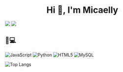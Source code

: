 
<h1 align="center">Hi 👋, I'm Micaelly </h1>


<div>  
  <a href="mailto:micaellycristine01@gmail.com" target="_blank"><img src="https://img.shields.io/badge/Gmail-D14836?style=for-the-badge&logo= gmail&logoColor=white" target="_black"></a>
  <a href="https://www.linkedin.com/in/micaelly-cristine-8a5205200/" target="_blank"><img src="https://img.shields.io/badge/LinkedIn-0077B5 ?style=for-the-badge&logo=linkedin&logoColor=white" target="_black"></a>
  </div>




## 🚀💻 
![JavaScript](https://img.shields.io/badge/-JavaScript-black?style=flat-square&logo=javascript)
![Python](https://img.shields.io/badge/-Python-black?style=flat-square&logo=Python)
![HTML5](https://img.shields.io/badge/-HTML5-E34F26?style=flat-square&logo=html5&logoColor=white)
![MySQL](https://img.shields.io/badge/-MySQL-black?style=flat-square&logo=mysql)






![Top Langs](https://github-readme-stats.vercel.app/api/top-langs/?username=Micaelly2222&theme=aura)
